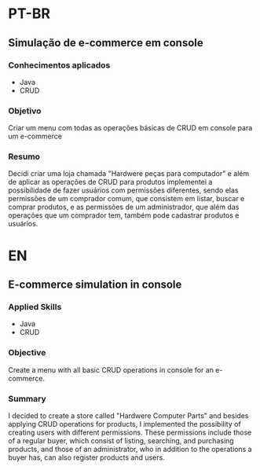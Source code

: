 # PT-BR

## Simulação de e-commerce em console

### Conhecimentos aplicados
* Java
* CRUD

### Objetivo
Criar um menu com todas as operações básicas de CRUD em console para um e-commerce

### Resumo
Decidi criar uma loja chamada "Hardwere peças para computador" e além de aplicar as operações de CRUD para produtos implementei a possibilidade de fazer usuários com permissões diferentes, sendo elas permissões de um comprador comum, que consistem em listar, buscar e comprar produtos, e as permissões de um administrador, que além das operações que um comprador tem, também pode cadastrar produtos e usuários.

# EN

## E-commerce simulation in console

### Applied Skills
* Java
* CRUD

### Objective
Create a menu with all basic CRUD operations in console for an e-commerce.

### Summary
I decided to create a store called "Hardwere Computer Parts" and besides applying CRUD operations for products, I implemented the possibility of creating users with different permissions. These permissions include those of a regular buyer, which consist of listing, searching, and purchasing products, and those of an administrator, who in addition to the operations a buyer has, can also register products and users.
